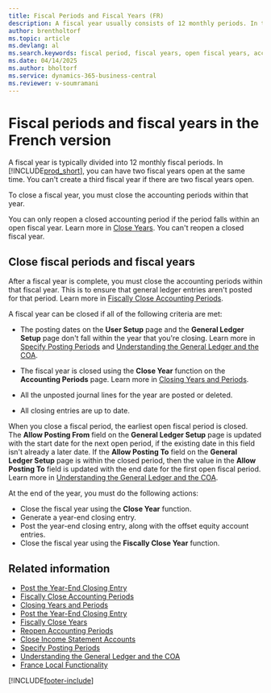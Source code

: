```yaml
---
title: Fiscal Periods and Fiscal Years (FR)
description: A fiscal year usually consists of 12 monthly periods. In the French version of Business Central, you can have two open fiscal years simultaneously.
author: brentholtorf
ms.topic: article
ms.devlang: al
ms.search.keywords: fiscal period, fiscal years, open fiscal years, accounting period, close years, French version
ms.date: 04/14/2025
ms.author: bholtorf
ms.service: dynamics-365-business-central
ms.reviewer: v-soumramani
---
```


# Fiscal periods and fiscal years in the French version

A fiscal year is typically divided into 12 monthly fiscal periods. In [!INCLUDE[prod_short](../../includes/prod_short.md)], you can have two fiscal years open at the same time. You can't create a third fiscal year if there are two fiscal years open.  

To close a fiscal year, you must close the accounting periods within that year.  

You can only reopen a closed accounting period if the period falls within an open fiscal year. Learn more in [Close Years](how-to-close-years.md). You can't reopen a closed fiscal year.  

## Close fiscal periods and fiscal years

After a fiscal year is complete, you must close the accounting periods within that fiscal year. This is to ensure that general ledger entries aren't posted for that period. Learn more in [Fiscally Close Accounting Periods](how-to-fiscally-close-years.md).  

A fiscal year can be closed if all of the following criteria are met:  

- The posting dates on the **User Setup** page and the **General Ledger Setup** page don't fall within the year that you're closing. Learn more in [Specify Posting Periods](../../finance-how-specify-posting-periods.md) and [Understanding the General Ledger and the COA](../../finance-general-ledger.md).  

- The fiscal year is closed using the **Close Year** function on the **Accounting Periods** page. Learn more in [Closing Years and Periods](../../year-close-years-periods.md).  

- All the unposted journal lines for the year are posted or deleted.  

- All closing entries are up to date.  

When you close a fiscal period, the earliest open fiscal period is closed. The **Allow Posting From** field on the **General Ledger Setup** page is updated with the start date for the next open period, if the existing date in this field isn't already a later date. If the **Allow Posting To** field on the **General Ledger Setup** page is within the closed period, then the value in the **Allow Posting To** field is updated with the end date for the first open fiscal period. Learn more in [Understanding the General Ledger and the COA](../../finance-general-ledger.md).  

At the end of the year, you must do the following actions:  

- Close the fiscal year using the **Close Year** function.  
- Generate a year-end closing entry.  
- Post the year-end closing entry, along with the offset equity account entries.  
- Close the fiscal year using the **Fiscally Close Year** function.  

## Related information

- [Post the Year-End Closing Entry](how-to-post-the-year-end-closing-entry.md)  
- [Fiscally Close Accounting Periods](how-to-fiscally-close-accounting-periods.md)  
- [Closing Years and Periods](../../year-close-years-periods.md)  
- [Post the Year-End Closing Entry](how-to-post-the-year-end-closing-entry.md)  
- [Fiscally Close Years](how-to-fiscally-close-years.md)  
- [Reopen Accounting Periods](how-to-reopen-accounting-periods.md)  
- [Close Income Statement Accounts](how-to-close-income-statement-accounts.md)  
- [Specify Posting Periods](../../finance-how-specify-posting-periods.md)  
- [Understanding the General Ledger and the COA](../../finance-general-ledger.md)  
- [France Local Functionality](france-local-functionality.md)  

[!INCLUDE[footer-include](../../includes/footer-banner.md)]
